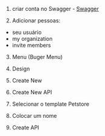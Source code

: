 1) criar conta no Swagger - [Swagger](https://swagger.io/)

2) Adicionar pessoas:
- seu usuário
- my organization
- invite members

3) Menu (Buger Menu)

4) Design

5) Create New

6) Create New API

7) Selecionar o template Petstore

8) Colocar um nome

9) Create API 
